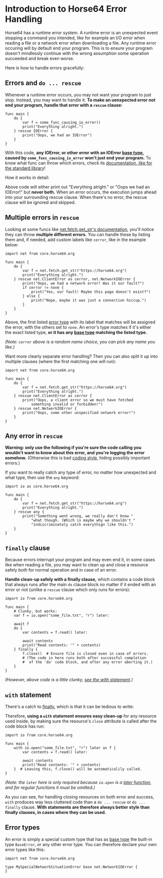 
<!-- For license of this file, see LICENSE.md in the base folder. -->

Introduction to Horse64 Error Handling
======================================

Horse64 has a runtime error system. A runtime error is an
unexpected event stopping a command you intended, like for
example an I/O error when reading a file or a network error
when downloading a file. Any runtime error occuring will by
default end your program. This is to ensure your program
doesn't mindlessly continue with the wrong assumption some
operation succeeded and break even worse.

Here is how to handle errors gracefully:


Errors and `do ... rescue`
--------------------------

Whenever a runtime error occurs, you may not want your
program to just stop. Instead, you may want to handle it.
**To make an uenxpected error not end your program,
handle that error with a `rescue` clause:**

```Horse64
func main {
    do {
        var f = some_func_causing_io_error()
        print("Everything alright.")
    } rescue IOError {
        print("Oops, we had an IOError")
    }
}
```

With this code, **any IOError, or other error with
an IOError [base type](/docs/OOP.md#base-types), caused by
`some_func_causing_io_error` won't just end your program.**
To know what func can throw which errors, check
its [documentation, like for the standard library](
/docs/FIXME)!

How it works in detail:

Above code will either print out "Everything alright." or
"Oops we had an IOError!" but **never both.** When an error occurs,
the execution jumps ahead into your surrounding rescue clause.
When there's no error, the rescue clause will be ignored and skipped.


Multiple errors in `rescue`
---------------------------

Looking at some funcs like [net.fetch.get_str's documentation](
/docs/FIXME), you'll notice they can throw **multiple different
errors.** You can handle these by listing them
and, if needed, add custom labels like `cerror`, like in
the example below:

```Horse64
import net from core.horse64.org

func main {
    do {
        var f = net.fetch.get_str("https://horse64.org")
        print("Everything alright.")
    } rescue net.ClientError as cerror, net.NetworkIOError {
        print("Oops, we had a network error! Was it our fault?")
        if cerror != none {
            print("Yes, our fault! Maybe this page doesn't exist?")
        } else {
            print("Nope, maybe it was just a connection hiccup.")
        }
    }
}
```
Above, the first listed [error type](#error-types)
with its label that matches will be assigned the error,
with the others set to `none`. An error's type matches
if it's either the exact listed type, **or it has any
[base type](/docs/OOP.md#base-types) matching the listed
type.**

*(Note: `cerror` above is a random name choice, you
can pick any name you like.)*

Want more clearly separate error handling? Then you can also split
it up into multiple clauses (where the first matching one will run):

```Horse64
import net from core.horse64.org

func main {
    do {
        var f = net.fetch.get_str("https://horse64.org")
        print("Everything alright.")
    } rescue net.ClientError as cerror {
        print("Oops, a client error so we must have fetched
            something invalid or forbidden!")
    } rescue net.NetworkIOError {
        print("Oops, some other unspecified network error!")
    }
}
```


Any error in `rescue`
---------------------

**Warning: only use the following if you're sure the code calling you
wouldn't want to know about this error, and you're logging the
error somehow.** (Otherwise this is bad [coding style](
/docs/Coding%20Style.md#what-and-why), hiding possibly important
errors.)

If you want to really catch any type of error, no matter how
unexpected and what type, then use the `any` keyword:

```Horse64
import io as core.horse64.org

func main {
    do {
        var f = net.fetch.get_str("https://horse64.org")
        print("Everything alright.")
    } rescue any {
        print("Something went wrong, we really don't know "
            "what though. (Which is maybe why we shouldn't "
            "indiscriminately catch everythign like this.")
    }
}
```

`finally` clause
----------------

Because errors interrupt your program and may even end it,
in some cases like when reading a file, you may want to
clean up and close a resource safely *both* for
normal operation and in case of an error.

**Handle clean-up safely with a finally clause,**
which contains a code block that always runs after the main
`do` clause block no matter if it ended with an error or not
(unlike a `rescue` clause which only runs for errors):

```Horse64
import io from core.horse64.org

func main {
    # Clunky, but works:
    var f = io.open("some_file.txt", "r") later:

    await f
    do {
        var contents = f.read() later:

        await contents
        print("Read contents: '" + contents)
    } finally {
        f.close()  # Ensure file is closed even in case of errors.
        # (The code in here runs both after successful completion
        #  of the 'do' code block, and after any error aborting it.)
    }
}
```
*(However, above code is a little clunky, [see the
with statement](#with-statement).)*


`with` statement
----------------

There's a catch to [finally](#finally-clause), which is that
it can be tedious to write:

Therefore, **using a `with` statement ensures easy clean-up**
for any resource used inside, by making sure the resource's
`close` attribute is called after the code block has run:

```Horse64
import io from core.horse64.org

func main {
    with io.open("some_file.txt", "r") later as f {
        var contents = f.read() later:

        await contents
        print("Read contents: '" + contents)
    }  # Leaving this, f.close() will be automaticalily called.
}
```
*(Note: the `later` here is only required because `io.open`
is a [later function](/docs/Concurrency.md), and for regular
functions it must be omitted.)*

As you can see, for handling closing resources on both
error and success, `with` produces way less cluttered code than
a `do ... rescue` or `do ... finally` clause.
**With statements are therefore always better style than
finally clauses, in cases where they can be used.**


Error types
-----------

An error is simply a special custom type that has as [base
type](/docs/OOP.md#base-types) the built-in type `BaseError`,
or any other error type.
You can therefore declare your own error types like this:

```Horse64
import net from core.horse64.org

type MySpecialNetworkSituationError base net.NetworkIOError {
}
```

